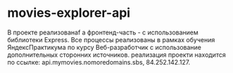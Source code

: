 # movies-explorer-api

В проекте реализованаf а фронтенд-часть - с использованием библиотеки Express. Все процессы реализованы в рамках обучения ЯндексПрактикума по курсу Веб-разработчик с использование дополнительных сторонних источников.
реализация проекти находится по ссылке: api.mymovies.nomoredomains.sbs, 84.252.142.127.